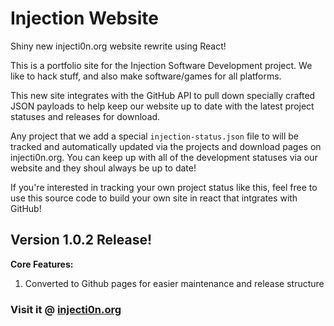 # Injection Website

Shiny new injecti0n.org website rewrite using React!

This is a portfolio site for the Injection Software Development project. We like to hack stuff, and also make software/games for all platforms.

This new site integrates with the GitHub API to pull down specially crafted JSON payloads to help keep our website up to date with the latest project statuses and releases for download.

Any project that we add a special `injection-status.json` file to will be tracked and automatically updated via the projects and download pages on injecti0n.org. You can keep up with all of the development statuses via our website and they shoul always be up to date!

If you're interested in tracking your own project status like this, feel free to use this source code to build your own site in react that intgrates with GitHub!

## Version 1.0.2 Release!
**Core Features:**
1. Converted to Github pages for easier maintenance and release structure

### Visit it @ [injecti0n.org](https://injecti0n.org)


